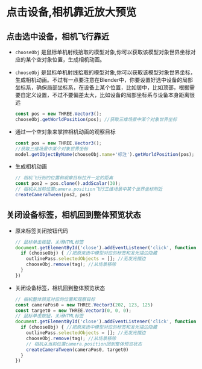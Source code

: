 # 点击设备,相机靠近放大预览

## 点击选中设备，相机飞行靠近

+ `chooseObj` 是鼠标单机射线拾取的模型对象,你可以获取该模型对象世界坐标对应的某个空对象位置，生成相机动画。

+ `chooseObj` 是鼠标单机射线拾取的模型对象,你可以获取该模型对象世界坐标，生成相机动画。不过有一点要注意在Blender中，你要设置好选中设备的局部坐标系，确保局部坐标系，在设备上某个位置，比如居中，比如顶部，根据需要自定义设置，不过不要偏差太大，比如设备的局部坐标系与设备本身距离很远

  ```js
  const pos = new THREE.Vector3();
  chooseObj.getWorldPosition(pos); //获取三维场景中某个对象世界坐标
  ```

+ 通过一个空对象来掌控相机动画的观察目标

  ```js
  const pos = new THREE.Vector3();
  //获取三维场景中某个对象世界坐标
  model.getObjectByName(chooseObj.name+'标注').getWorldPosition(pos);
  ```

+ 生成相机动画

  ```js
  // 相机飞行到的位置和观察目标拉开一定的距离
  const pos2 = pos.clone().addScalar(30);
  // 相机从当前位置camera.position飞行三维场景中某个世界坐标附近
  createCameraTween(pos2, pos)
  ```

## 关闭设备标签，相机回到整体预览状态

+ 原来标签关闭按钮代码

  ```js
  // 鼠标单击按钮，关闭HTML标签
  document.getElementById('close').addEventListener('click', function () {
    if (chooseObj) { //把原来选中模型对应的标签和发光描边隐藏
      outlinePass.selectedObjects = []; //无发光描边
      chooseObj.remove(tag); //从场景移除
    }
  })
  ```

+ 关闭设备标签，相机回到整体预览状态

  ```js
  // 相机整体预览对应的位置和观察目标
  const cameraPos0 = new THREE.Vector3(202, 123, 125)
  const target0 = new THREE.Vector3(0, 0, 0);
  // 鼠标单击按钮，关闭HTML标签
  document.getElementById('close').addEventListener('click', function () {
    if (chooseObj) { //把原来选中模型对应的标签和发光描边隐藏
      outlinePass.selectedObjects = []; //无发光描边
      chooseObj.remove(tag); //从场景移除
      // 相机从当前位置camera.position回到整体预览状态
      createCameraTween(cameraPos0, target0)
    }
  })
  ```
